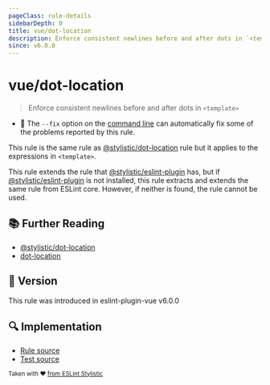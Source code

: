 ```yaml
---
pageClass: rule-details
sidebarDepth: 0
title: vue/dot-location
description: Enforce consistent newlines before and after dots in `<template>`
since: v6.0.0
---
```

# vue/dot-location

> Enforce consistent newlines before and after dots in `<template>`

- :wrench: The `--fix` option on the [command line](https://eslint.org/docs/user-guide/command-line-interface#fixing-problems) can automatically fix some of the problems reported by this rule.

This rule is the same rule as [@stylistic/dot-location] rule but it applies to the expressions in `<template>`.

This rule extends the rule that [@stylistic/eslint-plugin] has, but if [@stylistic/eslint-plugin] is not installed, this rule extracts and extends the same rule from ESLint core.
However, if neither is found, the rule cannot be used.

[@stylistic/eslint-plugin]: https://eslint.style/packages/default

## :books: Further Reading

- [@stylistic/dot-location]
- [dot-location]

[@stylistic/dot-location]: https://eslint.style/rules/default/dot-location
[dot-location]: https://eslint.org/docs/rules/dot-location

## :rocket: Version

This rule was introduced in eslint-plugin-vue v6.0.0

## :mag: Implementation

- [Rule source](https://github.com/vuejs/eslint-plugin-vue/blob/master/lib/rules/dot-location.js)
- [Test source](https://github.com/vuejs/eslint-plugin-vue/blob/master/tests/lib/rules/dot-location.js)

<sup>Taken with ❤️ [from ESLint Stylistic](https://eslint.style/rules/js/dot-location)</sup>
